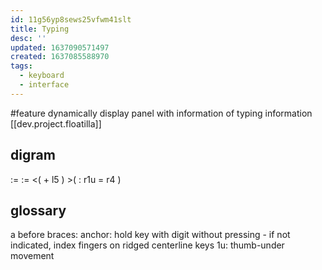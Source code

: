 ```yaml
---
id: 11g56yp8sews25vfwm41slt
title: Typing
desc: ''
updated: 1637090571497
created: 1637085588970
tags:
  - keyboard
  - interface
---
```


#feature dynamically display panel with information of typing information [[dev.project.floatilla]]

## digram
:= := <( + l5 ) >( : r1u = r4 )

## glossary
a before braces: anchor: hold key with digit without pressing - if not indicated, index fingers on ridged centerline keys
1u: thumb-under movement